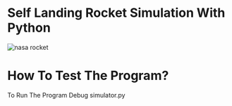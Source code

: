 # Self Landing Rocket Simulation With Python

![nasa rocket](https://www.linkpicture.com/q/physics_base.png)

# How To Test The Program?

To Run The Program Debug simulator.py
